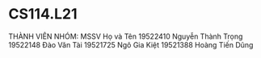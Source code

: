 # CS114.L21
THÀNH VIÊN NHÓM:
MSSV	Họ và Tên
19522410	Nguyễn Thành Trọng
19522148	Đào Văn Tài
19521725	Ngô Gia Kiệt
19521388	Hoàng Tiến Dũng
